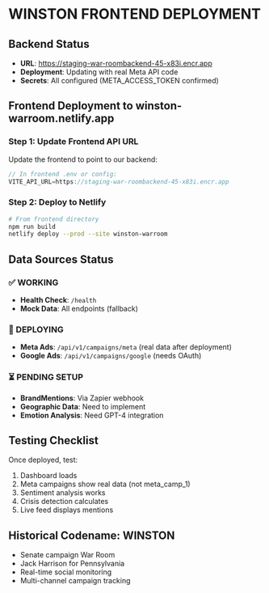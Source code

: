 # WINSTON FRONTEND DEPLOYMENT

## Backend Status
- **URL**: https://staging-war-roombackend-45-x83i.encr.app
- **Deployment**: Updating with real Meta API code
- **Secrets**: All configured (META_ACCESS_TOKEN confirmed)

## Frontend Deployment to winston-warroom.netlify.app

### Step 1: Update Frontend API URL
Update the frontend to point to our backend:

```javascript
// In frontend .env or config:
VITE_API_URL=https://staging-war-roombackend-45-x83i.encr.app
```

### Step 2: Deploy to Netlify
```bash
# From frontend directory
npm run build
netlify deploy --prod --site winston-warroom
```

## Data Sources Status

### ✅ WORKING
- **Health Check**: `/health`
- **Mock Data**: All endpoints (fallback)

### 🔄 DEPLOYING  
- **Meta Ads**: `/api/v1/campaigns/meta` (real data after deployment)
- **Google Ads**: `/api/v1/campaigns/google` (needs OAuth)

### ⏳ PENDING SETUP
- **BrandMentions**: Via Zapier webhook
- **Geographic Data**: Need to implement
- **Emotion Analysis**: Need GPT-4 integration

## Testing Checklist

Once deployed, test:
1. Dashboard loads
2. Meta campaigns show real data (not meta_camp_1)
3. Sentiment analysis works
4. Crisis detection calculates
5. Live feed displays mentions

## Historical Codename: WINSTON
- Senate campaign War Room
- Jack Harrison for Pennsylvania
- Real-time social monitoring
- Multi-channel campaign tracking